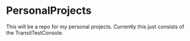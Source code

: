# PersonalProjects

This will be a repo for my personal projects. 
Currently this just consists of the TransitTestConsole. 

